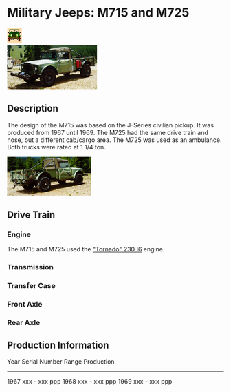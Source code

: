 # Military Jeeps: M715 and M725

![military jeeps](/images/military.gif)\
[![](/images/m715f_.jpg)](/images/m715f.jpg)

## Description

The design of the M715 was based on the J-Series civilian pickup. It was produced from 1967 until 1969. The M725 had the same drive train and nose, but a different cab/cargo area. The M725 was used as an ambulance. Both trucks were rated at 1 1/4 ton.

[![](/images/m715b_.jpg)](/images/m715b.jpg)

## Drive Train

### Engine

The M715 and M725 used the [\"Tornado\" 230 I6](/engine/factory/tornado230.html) engine.

### Transmission

### Transfer Case

### Front Axle

### Rear Axle

## Production Information

  Year   Serial Number Range   Production
  ------ --------------------- ------------
  1967   xxx - xxx             ppp
  1968   xxx - xxx             ppp
  1969   xxx - xxx             ppp
